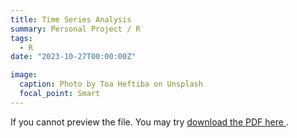 ```yaml
---
title: Time Series Analysis
summary: Personal Project / R
tags:
  - R
date: "2023-10-27T00:00:00Z"

image:
  caption: Photo by Toa Heftiba on Unsplash
  focal_point: Smart
---
```


<object data="https://raw.githubusercontent.com/Moyi-Li/Moyi_Li_academic.github.io/main/content/project/Time_Series/Time_series_analysis.pdf" type="application/pdf" width="100%" height="600px">
  <p>If you cannot preview the file. You may try <a href="https://raw.githubusercontent.com/Moyi-Li/Moyi_Li_academic.github.io/main/content/project/Time_Series/Time_series_analysis.pdf">download the PDF here </a>.</p>
</object>
